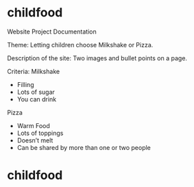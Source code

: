 # childfood
Website Project Documentation

Theme: Letting children choose Milkshake or Pizza.

Description of the site: Two images and bullet points on a page.

Criteria:
Milkshake
- Filling
- Lots of sugar
- You can drink

Pizza
- Warm Food
- Lots of toppings
- Doesn’t melt
- Can be shared by more than one or two people

# childfood
